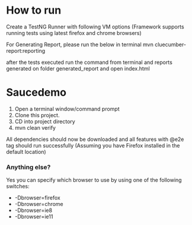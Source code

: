 
# How to run

Create a TestNG Runner with following VM options (Framework supports running tests using latest firefox and chrome browsers)

For Generating Report, please run the below in terminal 
mvn cluecumber-report:reporting

after the tests executed run the command from terminal
and reports generated on folder generated_report and open index.html

# Saucedemo

1. Open a terminal window/command prompt
2. Clone this project.
3. CD into project directory
4. mvn clean verify

All dependencies should now be downloaded and all features with @e2e tag should run successfully (Assuming you have Firefox installed in the default location)


### Anything else?

Yes you can specify which browser to use by using one of the following switches:

- -Dbrowser=firefox
- -Dbrowser=chrome
- -Dbrowser=ie8
- -Dbrowser=ie11

